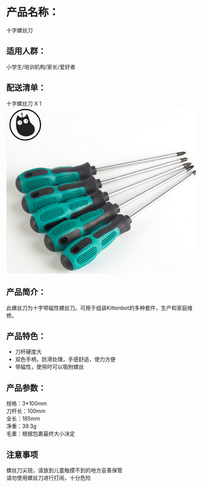 # 产品名称：   
十字螺丝刀   

## 适用人群：   
小学生/培训机构/家长/爱好者  
 
## 配送清单：   
十字螺丝刀 X 1   
![](./chicun/十字螺丝刀.png)   

## 产品简介：   
此螺丝刀为十字带磁性螺丝刀。可用于组装Kittenbot的多种套件，生产和家庭维修。   

## 产品特色：   
- 刀杆硬度大   
- 双色手柄，防滑处理，手感舒适，使力方便   
- 带磁性，使用时可以吸附螺丝    

## 产品参数：   
规格：3*100mm   
刀杆长：100mm   
全长：185mm   
净重：39.3g   
毛重：根据包裹最终大小决定   

## 注意事项   
螺丝刀尖锐，请放到儿童触摸不到的地方妥善保管   
请勿使用螺丝刀进行打闹，十分危险   